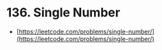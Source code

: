# 136. Single Number

- [https://leetcode.com/problems/single-number/](https://leetcode.com/problems/single-number/)
